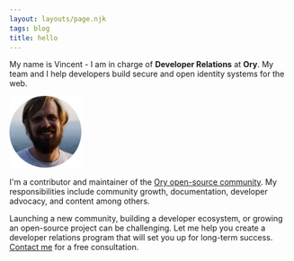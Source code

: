 ```yaml
---
layout: layouts/page.njk
tags: blog
title: hello
---
```


My name is Vincent - I am in charge of **Developer Relations** at **Ory**. My team and I help developers build secure and open identity systems for the web.

![Vincent](/img/v.png)

I'm a contributor and maintainer of the [Ory open-source community](https://github.com/ory). My responsibilities include community growth, documentation, developer advocacy, and content among others.

Launching a new community, building a developer ecosystem, or growing an open-source project can be challenging. Let me help you create a developer relations program that will set you up for long-term success. [Contact me](mailto:mail@vinckr.com) for a free consultation.
